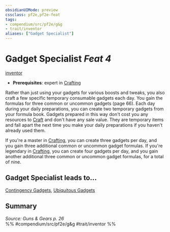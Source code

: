 ```yaml
---
obsidianUIMode: preview
cssclass: pf2e,pf2e-feat
tags:
- compendium/src/pf2e/g&g
- trait/inventor
aliases: ["Gadget Specialist"]
---
```

# Gadget Specialist  *Feat 4*  
[inventor](/rules/traits/inventor-g-g.md)  

- **Prerequisites**: expert in [Crafting](/compendium/skills.md#Crafting)

Rather than just using your gadgets for various boosts and tweaks, you also craft a few specific temporary consumable gadgets each day. You gain the formulas for three common or uncommon gadgets (page 66). Each day during your daily preparations, you can create two temporary gadgets from your formula book. Gadgets prepared in this way don't cost you any resources to [Craft](/rules/actions/craft.md) and don't have any sale value. They are temporary items and fall apart the next time you make your daily preparations if you haven't already used them.

If you're a master in [Crafting](/compendium/skills.md#Crafting), you can create three gadgets per day, and you gain three additional common or uncommon gadget formulas. If you're legendary in [Crafting](/compendium/skills.md#Crafting), you can create four gadgets per day, and you gain another additional three common or uncommon gadget formulas, for a total of nine.

## Gadget Specialist leads to...

[Contingency Gadgets](/compendium/feats/contingency-gadgets-g-g.md), [Ubiquitous Gadgets](/compendium/feats/ubiquitous-gadgets-g-g.md)

## Summary

*Source: Guns & Gears p. 26*  
%% #compendium/src/pf2e/g&g #trait/inventor %%